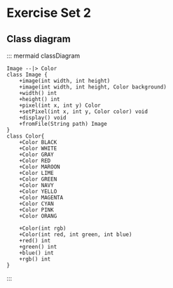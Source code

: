 # Exercise Set 2
## Class diagram
::: mermaid
classDiagram

    Image --|> Color
    class Image {
        +image(int width, int height)
        +image(int width, int height, Color background)
        +width() int
        +height() int
        +pixel(int x, int y) Color
        +setPixel(int x, int y, Color color) void
        +display() void
        +fromFile(String path) Image
    }
    class Color{
        +Color BLACK
        +Color WHITE
        +Color GRAY
        +Color RED
        +Color MAROON
        +Color LIME
        +Color GREEN
        +Color NAVY
        +Color YELLO
        +Color MAGENTA
        +Color CYAN
        +Color PINK
        +Color ORANG

        +Color(int rgb)
        +Color(int red, int green, int blue)
        +red() int
        +green() int
        +blue() int
        +rgb() int
    }
:::